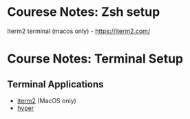 # Courese Notes: Zsh setup


Iterm2 terminal (macos only) - https://iterm2.com/
# Course Notes: Terminal Setup

## Terminal Applications

- [iterm2](https://www.iterm2.com/) (MacOS only)
- [hyper](https://hyper.is/)